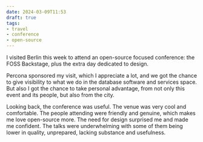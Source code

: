 ```yaml
---
date: 2024-03-09T11:53
draft: true
tags:
- travel
- conference
- open-source
---
```


I visited Berlin this week to attend an open-source focused conference: the FOSS Backstage, plus the extra day dedicated to design.

Percona sponsored my visit, which I appreciate a lot, and we got the chance to give visibility to what we do in the database software and services space. But also I got the chance to take personal advantage, from not only this event and its people, but also from the city.

Looking back, the conference was useful. The venue was very cool and comfortable. The people attending were friendly and genuine, which makes me love open-source more. The need for design surprised me and made me confident. The talks were underwhelming with some of them being lower in quality, unprepared, lacking substance and usefulness.